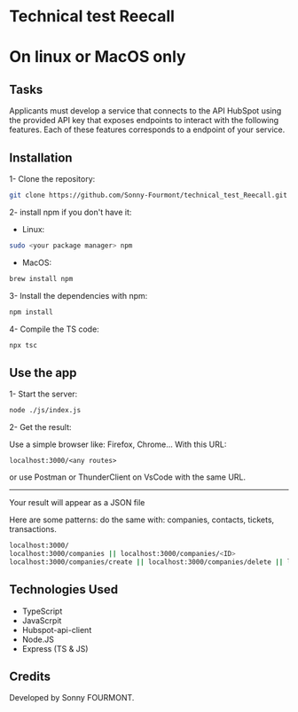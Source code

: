 # Technical test Reecall
# On linux or MacOS only
## Tasks
Applicants must develop a service that connects to the API HubSpot using
the provided API key that exposes endpoints to interact with the following features. Each of these features corresponds to a endpoint of your service.
## Installation
1- Clone the repository:
```bash
git clone https://github.com/Sonny-Fourmont/technical_test_Reecall.git
```
2- install npm if you don't have it:
- Linux:
```bash
sudo <your package manager> npm
```
- MacOS:
```bash
brew install npm
```
3- Install the dependencies with npm:
```bash
npm install
```
4- Compile the TS code:
```bash
npx tsc
```
## Use the app
1- Start the server:
```bash
node ./js/index.js
```
2- Get the result:

Use a simple browser like: Firefox, Chrome... With this URL:
```
localhost:3000/<any routes>
```
or use Postman or ThunderClient on VsCode with the same URL.

---

Your result will appear as a JSON file

Here are some patterns:
do the same with: companies, contacts, tickets, transactions.
```bash
localhost:3000/
localhost:3000/companies || localhost:3000/companies/<ID>
localhost:3000/companies/create || localhost:3000/companies/delete || localhost:3000/companies/update
```
## Technologies Used
- TypeScript
- JavaScrpit
- Hubspot-api-client
- Node.JS
- Express (TS & JS)
## Credits
Developed by Sonny FOURMONT.